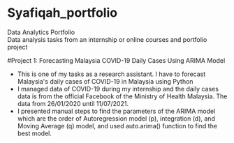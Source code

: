 # Syafiqah_portfolio
Data Analytics Portfolio  
Data analysis tasks from an internship or online courses and portfolio project

#Project 1: Forecasting Malaysia COVID-19 Daily Cases Using ARIMA Model
* This is one of my tasks as a research assistant. I have to forecast Malaysia's daily cases of COVID-19 in Malaysia using Python
* I managed data of COVID-19 during my internship and the daily cases data is from the official Facebook of the Ministry of Health Malaysia. The data from 26/01/2020 until 11/07/2021.
* I presented manual steps to find the parameters of the ARIMA model which are the order of Autoregression model (p), integration (d), and Moving Average (q) model, and used auto.arima() function to find the best model.
